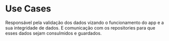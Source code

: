 # Use Cases

Responsável pela validação dos dados vizando o funcionamento do app e a sua integridade de dados.
E comunicação com os repositories para que esses dados sejam consulmidos e guardados.
